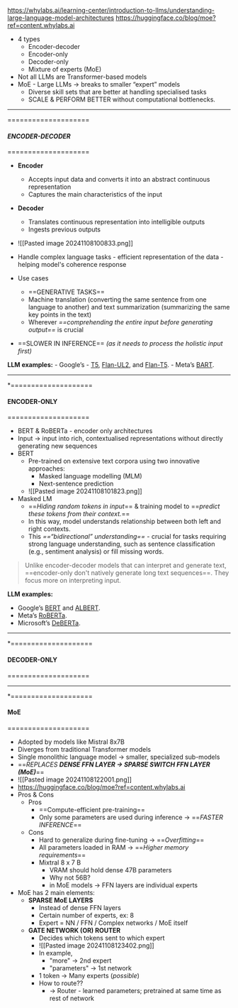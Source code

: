 https://whylabs.ai/learning-center/introduction-to-llms/understanding-large-language-model-architectures
https://huggingface.co/blog/moe?ref=content.whylabs.ai

- 4 types
	- Encoder-decoder
	- Encoder-only
	- Decoder-only
	- Mixture of experts (MoE)
- Not all LLMs are Transformer-based models
- MoE - Large LLMs -> breaks to smaller “expert” models
	- Diverse skill sets that are better at handling specialised tasks
	- SCALE & PERFORM BETTER without computational bottlenecks.
---
====================
#### *ENCODER-DECODER*
====================
- **Encoder** 
	- Accepts input data and converts it into an abstract continuous representation
	- Captures the main characteristics of the input
- **Decoder**
	- Translates continuous representation into intelligible outputs
	- Ingests previous outputs
- ![[Pasted image 20241108100833.png]]

- Handle complex language tasks - efficient representation of the data - helping model's coherence response
- Use cases
	- ==GENERATIVE TASKS==
	- Machine translation (converting the same sentence from one language to another) and text summarization (summarizing the same key points in the text)
	- Wherever *==comprehending the entire input before generating output==* is crucial
- ==SLOWER IN INFERENCE== *(as it needs to process the holistic input first)*

**LLM examples:**
	- Google’s - [T5](https://blog.research.google/2020/02/exploring-transfer-learning-with-t5.html?ref=content.whylabs.ai), [Flan-UL2](https://huggingface.co/google/flan-ul2?ref=content.whylabs.ai), and [Flan-T5](https://paperswithcode.com/method/flan-t5?ref=content.whylabs.ai).
	- Meta’s [BART](https://research.facebook.com/publications/bart-denoising-sequence-to-sequence-pre-training-for-natural-language-generation-translation-and-comprehension/?ref=content.whylabs.ai).

----
*====================
#### ENCODER-ONLY
====================
- BERT & RoBERTa - encoder only architectures
- Input -> input into rich, contextualised representations without directly generating new sequences
- BERT 
	- Pre-trained on extensive text corpora using two innovative approaches: 
		- Masked language modelling (MLM)
		- Next-sentence prediction
	- ![[Pasted image 20241108101823.png]]
- Masked LM
	- ==*Hiding random tokens in input*== & training model to ==*predict these tokens from their context.*== 
	- In this way, model understands relationship between both left and right contexts.
	- This *==“bidirectional” understanding==* - crucial for tasks requiring strong language understanding, such as sentence classification (e.g., sentiment analysis) or fill missing words.

> Unlike encoder-decoder models that can interpret and generate text, ==encoder-only don't natively generate long text sequences==. They focus more on interpreting input.

**LLM examples:**

- Google’s [BERT](https://research.google/pubs/bert-pre-training-of-deep-bidirectional-transformers-for-language-understanding/?ref=content.whylabs.ai) and [ALBERT](https://blog.research.google/2019/12/albert-lite-bert-for-self-supervised.html?ref=content.whylabs.ai).
- Meta’s [RoBERTa](https://ai.meta.com/blog/roberta-an-optimized-method-for-pretraining-self-supervised-nlp-systems/?ref=content.whylabs.ai).
- Microsoft’s [DeBERTa](https://github.com/microsoft/DeBERTa?ref=content.whylabs.ai).

---
*====================
#### DECODER-ONLY
====================

---
*====================
#### MoE
====================
- Adopted by models like Mistral 8x7B
- Diverges from traditional Transformer models
- Single monolithic language model -> smaller, specialized sub-models
- ==*REPLACES **DENSE FFN LAYER -> SPARSE SWITCH FFN LAYER (MoE)***==
- ![[Pasted image 20241108122001.png]]
- https://huggingface.co/blog/moe?ref=content.whylabs.ai
- Pros & Cons
	- Pros
		- ==Compute-efficient pre-training==
		- Only some parameters are used during inference -> ==*FASTER INFERENCE*==
	- Cons
		- Hard to generalize during fine-tuning -> ==*Overfitting*==
		- All parameters loaded in RAM -> ==*Higher memory requirements*==
		- Mixtral 8 x 7 B
			- VRAM should hold dense 47B parameters
			- Why not 56B?
			- in MoE models -> FFN layers are individual experts
- MoE has 2 main elements:
	- **SPARSE MoE LAYERS**
		- Instead of dense FFN layers
		- Certain number of experts, ex: 8 
		- Expert = NN / FFN / Complex networks / MoE itself
	- **GATE NETWORK (OR) ROUTER**
		- Decides which tokens sent to which expert
		- ![[Pasted image 20241108123402.png]]
		- In example,
			- "more" -> 2nd expert
			- "parameters" -> 1st network
		- 1 token -> Many experts (*possible*)
		- How to route?? 
			- -> Router - learned parameters; pretrained at same time as rest of network
